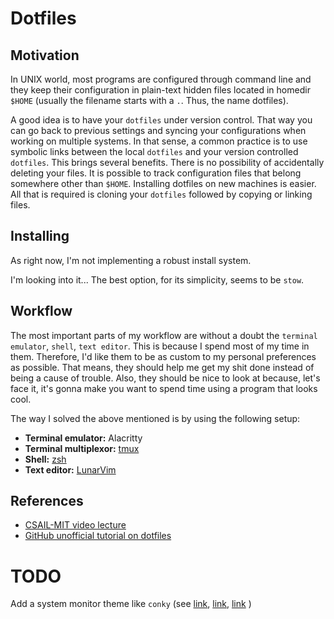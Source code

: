 # Dotfiles

## Motivation

In UNIX world, most programs are configured through command line and they keep 
their configuration in plain-text hidden files located in homedir `$HOME` 
(usually the filename starts with a `.`. Thus, the name dotfiles). 

A good idea is to have your `dotfiles` under version control. That way you can 
go back to previous settings and syncing your configurations when working on 
multiple systems. In that sense, a common practice is to use symbolic links 
between the local `dotfiles` and your version controlled `dotfiles`. This 
brings several benefits. There is no possibility of accidentally deleting your 
files. It is possible to track configuration files that belong somewhere other 
than `$HOME`. Installing dotfiles on new machines is easier. All that is 
required is cloning your `dotfiles` followed by copying or linking files. 

## Installing 

As right now, I'm not implementing a robust install system. 

I'm looking into it...
The best option, for its simplicity, seems to be `stow`.

## Workflow

The most important parts of my workflow are without a doubt the 
`terminal emulator`, `shell`, `text editor`. This is because I spend most of my 
time in them. Therefore, I'd like them to be as custom to my personal preferences 
as possible. That means, they should help me get my shit done instead of being 
a cause of trouble. Also, they should be nice to look at because, let's face it,
it's gonna make you want to spend time using a program that looks cool.

The way I solved the above mentioned is by using the following setup:

- **Terminal emulator:** Alacritty
- **Terminal multiplexor:** [tmux](./tmux/README.md)
- **Shell:** [zsh](./zsh/README.md)
- **Text editor:** [LunarVim](./lvim/README.md)

## References 

- [CSAIL-MIT video lecture](https://www.youtube.com/watch?v=YSZBWWJw3mI)
- [GitHub unofficial tutorial on dotfiles](http://dotfiles.github.io/tutorials/)

# TODO 

Add a system monitor theme like `conky` (see 
[link](https://github.com/brndnmtthws/conky),
[link](https://github.com/philer/polycore), 
[link](https://www.gnome-look.org/browse?cat=124&ord=latest)
)
